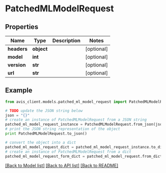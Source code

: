 # PatchedMLModelRequest


## Properties

Name | Type | Description | Notes
------------ | ------------- | ------------- | -------------
**headers** | **object** |  | [optional] 
**model** | **int** |  | [optional] 
**version** | **str** |  | [optional] 
**url** | **str** |  | [optional] 

## Example

```python
from avis_client.models.patched_ml_model_request import PatchedMLModelRequest

# TODO update the JSON string below
json = "{}"
# create an instance of PatchedMLModelRequest from a JSON string
patched_ml_model_request_instance = PatchedMLModelRequest.from_json(json)
# print the JSON string representation of the object
print PatchedMLModelRequest.to_json()

# convert the object into a dict
patched_ml_model_request_dict = patched_ml_model_request_instance.to_dict()
# create an instance of PatchedMLModelRequest from a dict
patched_ml_model_request_form_dict = patched_ml_model_request.from_dict(patched_ml_model_request_dict)
```
[[Back to Model list]](../README.md#documentation-for-models) [[Back to API list]](../README.md#documentation-for-api-endpoints) [[Back to README]](../README.md)


